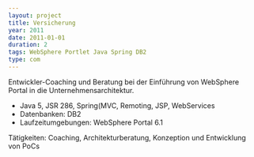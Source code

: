 ```yaml
---
layout: project
title: Versicherung
year: 2011
date: 2011-01-01
duration: 2
tags: WebSphere Portlet Java Spring DB2
type: com
---
```


Entwickler-Coaching und Beratung bei der Einführung von WebSphere Portal in die Unternehmensarchitektur.

- Java 5, JSR 286, Spring(MVC, Remoting, JSP, WebServices
- Datenbanken: DB2
- Laufzeitumgebungen: WebSphere Portal 6.1

Tätigkeiten: Coaching, Architekturberatung, Konzeption und Entwicklung von PoCs